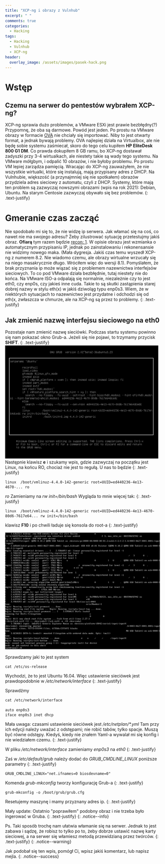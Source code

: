 ```yaml
---
title: "XCP-ng i obrazy z Vulnhub"
excerpt: " "
comments: true
categories:
  - Hacking
tags:
  - Hacking
  - Vulnhub
  - XCP-ng
header:
  overlay_image: /assets/images/pasek-hack.png
---
```

# Wstęp
## Czemu na serwer do pentestów wybrałem XCP-ng?
XCP-ng sprawia dużo problemów, a VMware ESXi jest prawie bezbłędny(?) Przypomnę, że oba są darmowe. Powód jest jeden. Po prostu na VMware obrazy w formacie [OVA](https://pl.wikipedia.org/wiki/Open_Virtualization_Format) nie chciały się importować. Niby to jest otwarty format, a jednak bywają problemy. OVA najlepiej działa na Virtualbox, ale nie będę sobie systemu zaśmiecał, skoro do tego celu kupiłem **HP EliteDesk 800 G1 DM**. Co prawda dokupiłem 8 GB ramu, bo XCP-ng dostawał zadyszki przy 3-4 wirtualkach, ale niestety takie są wady tego systemu. Na VMware mółgbym, i odpalić 10 obrazów, i nie byłoby problemu. Po prostu VM lepiej zarządza pamięcią. Wracając do XCP-ng zauważyłem, że nie wszystkie wirtualki, które się instalują, mają przypisany adres z DHCP. Na Vulnhubie, większość (a przynajmniej się nie spotkałem) obrazów przydziela adres sieciowy z automatu, czyli z DHCP. Systemy, które mają ten problem są zazwyczaj nowszymi obrazami (wpis na rok 2021): Debian, Ubuntu. Na starym Centosie zazwyczaj obywało się bez problemów.
{: .text-justify}

# Gmeranie czas zacząć
Nie spodobało mi się to, że nie widzę ip serwera. Jak włamać się na coś, co nawet nie ma swojego adresu? Żeby zilustrować sytuację przetestujmy jakiś obraz. **Ofiarą** tym razem będzie [recon: 1](https://www.vulnhub.com/entry/recon-1,438/). W opisie obrazu jest wzmianka o automatycznym przypisaniu IP, jednak po zainstalowaniu i rekonensansie nie widzimy nowego maka. (Mała dygresja. Jakiś czas temu wyszedł XCP-ng z numerem 8.2. Nie wiadomo czemu, ale obrazy wirtualne wrzucały się na niego masakrycznie długo. Wróciłem więc do wersji 8.1). Pomyślałem, że brak przyznania ip może wiązać się z problemem nazewnictwa interfejsów sieciowych. To co pod VMware działa bezbłędnie, tutaj niestety nie do końca. Na VMware ISO-a odpalają się normalnie, niezależnie czy to jest eth0, czy enp0s, czy jakieś inne cuda. Takie to są skutki zastąpienia starej dobrej nazwy w stylu eth(x) w jakiś dziwoląg typu enp0s3. Wiem, że w niektórych sytuacjach to nazewnictwo jest przydatne i odchodzi się od eth(x, zwłaszcza w chmurze, ale na XCP-ng są przez to problemy.
{: .text-justify}

## Jak zmienić nazwę interfejsu sieciowego na eth0
Pozostaje nam zmienić nazwę sieciówki. Podczas startu systemu powinno się nam pokazać okno Grub-a. Jeżeli się nie pojawi, to trzymamy przycisk **SHIFT**. 
{: .text-justify}
![grub](/assets/images/hacking/2021/02/01.png)
Następnie klawisz **e** i szukamy wpis, gdzie zazwyczaj na początku jest Linux, na końcu RO, chociaż nie jest to regułą. U nas to będzie
{: .text-justify}

``` 
linux  /boot/vmlinuz-4.4.0-142-generic root=UUID=ed440236-4e13-4670-... ro
```

_ro_ Zamieniamy na _rw init=/bin/bash_ Wygląda to mnie więcej tak:
{: .text-justify}

```
linux  /boot/vmlinuz-4.4.0-142-generic root=UUID=ed440236-4e13-4670-80d6-7617e64... rw init=/bin/bash
```

klawisz **F10** i po chwili ładuje się konsola do root-a
{: .text-justify}

![grub](/assets/images/hacking/2021/02/02.png)

Sprawdzamy jaki to jest system

```
cat /etc/os-release
```

Wychodzi, że to jest Ubuntu 16.04. Więc ustawienie sieciówek jest prawdopodobnie w _/etc/network/interface_
{: .text-justify}

Sprawdźmy

```
cat /etc/network/interface

auto enp0s3
iface enp0s3 inet dhcp
```

Mała uwaga: czasami ustawienie sieciówek jest _/etc/netplan/*.yml_ Tam przy ich edycji należy uważać z odstępami; nie robić tabów, tylko spacje. Muszą być równe odstępy. Kiedyś, kiedy nie znałem Yaml-a wywalał mi się konfig i nie wiedziałem czemu.
{: .text-justify}

W pliku _/etc/network/interface_ zamieniamy _enp0s3_ na _eth0_
{: .text-justify}

Zaś w  _/etc/default/grub_ należy dodać do _GRUB_CMDLINE_LINUX_ poniższe parametry
{: .text-justify}
```
GRUB_CMDLINE_LINUX="net.ifnames=0 biosdevname=0"
```

Komenda _grub-mkconfig_ tworzy konfigurację Grub-a
{: .text-justify}

```
grub-mkconfig -o /boot/grub/grub.cfg
```

Resetujemy maszynę i mamy przyznany adres ip.
{: .text-justify}

Mały update: Ostatnio "poprawiłem" podobny obraz i nie trzeba było ingerować w Gruba.
{: .text-justify}
{: .notice--info}

Ps. Taki sposób trochę nam ułatwia włamanie się na serwer. Jednak to jest zabawa i sądzę, że robisz to tylko po to, żeby dobrze ustawić nazwę karty sieciowej, a na serwer się włamiesz metodą przewidzianą przez twórców.
{: .text-justify}
{: .notice--warning}

Jak podobał się ten wpis, pomógł Ci,  wpisz jakiś komentarz, lub napisz mejla.
{: .notice--success}
